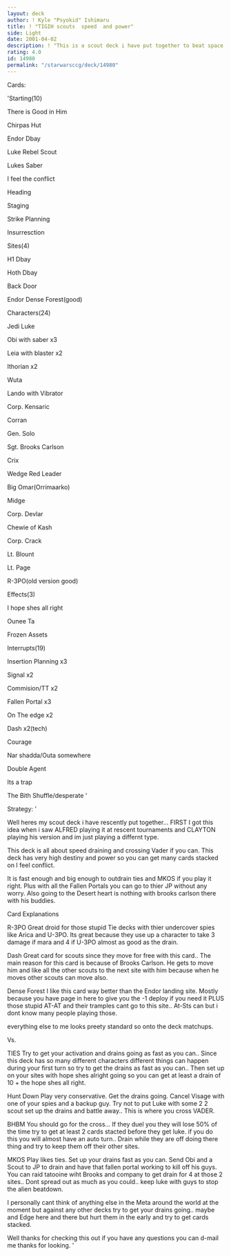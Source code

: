 ```yaml
---
layout: deck
author: ! Kyle "Psyokid" Ishimaru
title: ! "TIGIH scouts  speed  and power"
side: Light
date: 2001-04-02
description: ! "This is a scout deck i have put together to beat space and everything else."
rating: 4.0
id: 14980
permalink: "/starwarsccg/deck/14980"
---
```

Cards: 

'Starting(10)

There is Good in Him

Chirpas Hut

Endor Dbay

Luke Rebel Scout

Lukes Saber

I feel the conflict

Heading

Staging

Strike Planning

Insurresction


Sites(4)

H1 Dbay

Hoth Dbay

Back Door

Endor Dense Forest(good)


Characters(24)

Jedi Luke

Obi with saber x3

Leia with blaster x2

Ithorian x2

Wuta

Lando with Vibrator

Corp. Kensaric

Corran

Gen. Solo

Sgt. Brooks Carlson

Crix

Wedge Red Leader

Big Omar(Orrimaarko)

Midge

Corp. Devlar

Chewie of Kash

Corp. Crack

Lt. Blount

Lt. Page

R-3PO(old version good)


Effects(3)

I hope shes all right

Ounee Ta

Frozen Assets


Interrupts(19)

Insertion Planning x3

Signal x2

Commision/TT x2

Fallen Portal x3

On The edge x2

Dash x2(tech)

Courage

Nar shadda/Outa somewhere

Double Agent

Its a trap

The Bith Shuffle/desperate '

Strategy: '

Well heres my scout deck i have rescently put together... FIRST I got this idea when i saw ALFRED playing it at rescent tournaments and CLAYTON playing his version and im just playing a differnt type. 


This deck is all about speed draining and crossing Vader if you can.  This deck has very high destiny and power so you can get many cards stacked on I feel conflict.  


It is fast enough and big enough to outdrain ties and MKOS if you play it right.  Plus with all the Fallen Portals you can go to thier JP without any worry.  Also going to the Desert heart is nothing with brooks carlson there with his buddies.


Card Explanations


R-3PO  Great droid for those stupid Tie decks with thier undercover spies like Arica and U-3PO.  Its great because they use up a character to take 3 damage if mara and 4 if U-3PO almost as good as the drain.


Dash  Great card for scouts since they move for free with this card.. The main reason for this card is because of Brooks Carlson.  He gets to move him and like all the other scouts to the next site with him because when he moves other scouts can move also.  


Dense Forest  I like this card way better than the Endor landing site.  Mostly because you have page in here to give you the -1 deploy if you need it PLUS those stupid AT-AT and their tramples cant go to this site.. At-Sts can but i dont know many people playing those.


everything else to me looks preety standard so onto the deck matchups.


Vs.


TIES  Try to get your activation and drains going as fast as you can..  Since this deck has so many different characters different things can happen during your first turn so try to get the drains as fast as you can..  Then set up on your sites with hope shes alright going so you can get at least a drain of 10 + the hope shes all right.


Hunt Down  Play very conservative.  Get the drains going.  Cancel Visage with one of your spies and a backup guy.  Try not to put Luke with some 2 2 scout set up the drains and battle away..  This is where you cross VADER.


BHBM  You should go for the cross... If they duel you they will lose 50% of the time try to get at least 2 cards stacted before they get luke.  if you do this you will almost have an auto turn..  Drain while they are off doing there thing and try to keep them off their other sites.


MKOS  Play likes ties.  Set up your drains fast as you can.  Send Obi and a Scout to JP to drain and have that fallen portal working to kill off his guys.  You can raid tatooine wiht Brooks and company to get drain for 4 at those 2 sites..  Dont spread out as much as you could.. keep luke with guys to stop the alien beatdown. 


I personally cant think of anything else in the Meta around the world at the moment but against any other decks try to get your drains going.. maybe and Edge here and there but hurt them in the early and try to get cards stacked.


Well thanks for checking this out if you have any questions you can d-mail me thanks for looking. '
